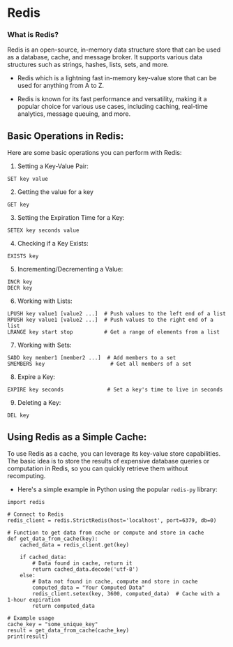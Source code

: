 # Redis
### What is Redis?

Redis is an open-source, in-memory data structure store that can be used as a database, cache, and message broker. It supports various data structures such as strings, hashes, lists, sets, and more.

- Redis which is a lightning fast in-memory key-value store that can be used for anything from A to Z.

- Redis is known for its fast performance and versatility, making it a popular choice for various use cases, including caching, real-time analytics, message queuing, and more.

## Basic Operations in Redis:

Here are some basic operations you can perform with Redis:

1. Setting a Key-Value Pair:
```
SET key value
```

2. Getting the value for a key
```
GET key
```

3. Setting the Expiration Time for a Key:
```
SETEX key seconds value
```

4. Checking if a Key Exists:
```
EXISTS key
```

5. Incrementing/Decrementing a Value:
```
INCR key
DECR key
```

6. Working with Lists:
```
LPUSH key value1 [value2 ...]  # Push values to the left end of a list
RPUSH key value1 [value2 ...]  # Push values to the right end of a list
LRANGE key start stop          # Get a range of elements from a list
```

7. Working with Sets:
```
SADD key member1 [member2 ...]  # Add members to a set
SMEMBERS key                     # Get all members of a set
```

8. Expire a Key:
```
EXPIRE key seconds              # Set a key's time to live in seconds
```

9. Deleting a Key:

```
DEL key
```


## Using Redis as a Simple Cache:

To use Redis as a cache, you can leverage its key-value store capabilities. The basic idea is to store the results of expensive database queries or computation in Redis, so you can quickly retrieve them without recomputing.

- Here's a simple example in Python using the popular `redis-py` library:

```
import redis

# Connect to Redis
redis_client = redis.StrictRedis(host='localhost', port=6379, db=0)

# Function to get data from cache or compute and store in cache
def get_data_from_cache(key):
    cached_data = redis_client.get(key)
    
    if cached_data:
        # Data found in cache, return it
        return cached_data.decode('utf-8')
    else:
        # Data not found in cache, compute and store in cache
        computed_data = "Your Computed Data"
        redis_client.setex(key, 3600, computed_data)  # Cache with a 1-hour expiration
        return computed_data

# Example usage
cache_key = "some_unique_key"
result = get_data_from_cache(cache_key)
print(result)
```

